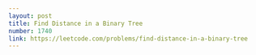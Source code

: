 ```yaml
---
layout: post
title: Find Distance in a Binary Tree
number: 1740
link: https://leetcode.com/problems/find-distance-in-a-binary-tree
---
```

